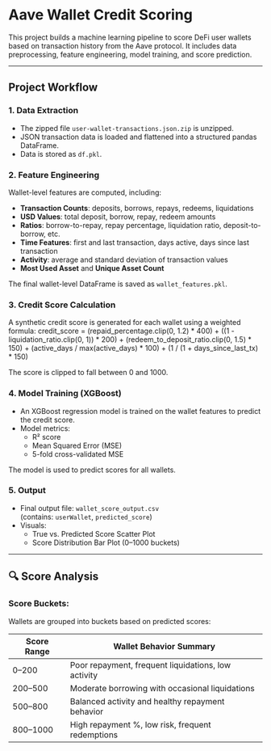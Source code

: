 # Aave Wallet Credit Scoring

This project builds a machine learning pipeline to score DeFi user wallets based on transaction history from the Aave protocol. It includes data preprocessing, feature engineering, model training, and score prediction.

---

##  Project Workflow

### 1. Data Extraction
- The zipped file `user-wallet-transactions.json.zip` is unzipped.
- JSON transaction data is loaded and flattened into a structured pandas DataFrame.
- Data is stored as `df.pkl`.

### 2. Feature Engineering
Wallet-level features are computed, including:
- **Transaction Counts**: deposits, borrows, repays, redeems, liquidations
- **USD Values**: total deposit, borrow, repay, redeem amounts
- **Ratios**: borrow-to-repay, repay percentage, liquidation ratio, deposit-to-borrow, etc.
- **Time Features**: first and last transaction, days active, days since last transaction
- **Activity**: average and standard deviation of transaction values
- **Most Used Asset** and **Unique Asset Count**

The final wallet-level DataFrame is saved as `wallet_features.pkl`.

### 3. Credit Score Calculation
A synthetic credit score is generated for each wallet using a weighted formula:
credit_score =
(repaid_percentage.clip(0, 1.2) * 400) +
((1 - liquidation_ratio.clip(0, 1)) * 200) +
(redeem_to_deposit_ratio.clip(0, 1.5) * 150) +
(active_days / max(active_days) * 100) +
(1 / (1 + days_since_last_tx) * 150)


The score is clipped to fall between 0 and 1000.

### 4. Model Training (XGBoost)
- An XGBoost regression model is trained on the wallet features to predict the credit score.
- Model metrics:
  - R² score
  - Mean Squared Error (MSE)
  - 5-fold cross-validated MSE

The model is used to predict scores for all wallets.

### 5. Output
- Final output file: `wallet_score_output.csv`  
  (contains: `userWallet`, `predicted_score`)
- Visuals:
  - True vs. Predicted Score Scatter Plot
  - Score Distribution Bar Plot (0–1000 buckets)

---

## 🔍 Score Analysis

### Score Buckets:
Wallets are grouped into buckets based on predicted scores:

| Score Range | Wallet Behavior Summary |
|-------------|--------------------------|
| 0–200       | Poor repayment, frequent liquidations, low activity |
| 200–500     | Moderate borrowing with occasional liquidations |
| 500–800     | Balanced activity and healthy repayment behavior |
| 800–1000    | High repayment %, low risk, frequent redemptions |


